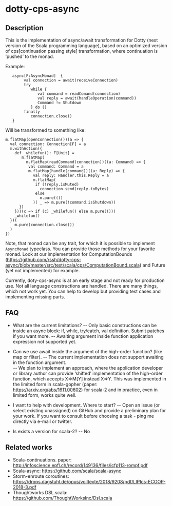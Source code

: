 # dotty-cps-async

## Description

This is the implementation of async/await transformation for Dotty (next version of the Scala programming language), based on an optimized version of cps[continuation passing style] transformation, where continuation is ‘pushed’ to the monad. 

Example:

```
   async[F:AsyncMonad]  {
        val connection = await(receiveConnection)
        try 
           while {
              val command = readComand(connection)
              val reply = await(handleOperation(command))
              Command != Shutdown
           } do ()
        finally 
           connection.close()
   }
```

Will be transformed to something like:

```
m.flatMap(openConnection())(a => {
  val connection: Connection[F] = a
  m.withAction({
    def _whilefun(): F[Unit] = 
       m.flatMap(
         m.flatMap(readCommand(connection))((a: Command) => {
          val command: Command = a
          m.flatMap(handle(command))((a: Reply) => {
            val reply: Handler.this.Reply = a
            m.flatMap(
             if (!reply.isMuted)
               connection.send(reply.toBytes) 
             else 
               m.pure(())
            )( _ => m.pure(!command.isShutdown))
      })
    }))(c => if (c) _whilefun() else m.pure(()))
    _whilefun()
  })(
    m.pure(connection.close())
  )
})
```

Note, that monad can be any trait, for which it is possible to implement ```AsyncMonad``` typeclass. 
You can provide those methods for your favorite monad. Look at our implementation for 
ComputationBounds (https://github.com/rssh/dotty-cps-async/blob/master/src/test/scala/cps/ComputationBound.scala) and Future (yet not implemented) for example.

Currently, doty-cps-async is at an early stage and not ready for production use.  Not all language constructions are handled. There are many things, which not work yet.   You can help to develop but providing test cases and implementing missing parts.  

## FAQ

- What are the current limitations?
-- Only basic constructions can be inside an async block:  if, while, try/catch, val definition.  Submit patches if you want more.
-- Awaiting argument inside function application expression not supported yet.

- Can we use await inside the argument of the high-order function? (like map or filter).
-- The current implementation does not support awaiting in the function argument.  
-- We plan to implement an approach, where the application developer or library author can provide ‘shifted’  implementation of the high-order function, which accepts  X=>M[Y] instead X=>Y.  This was implemented in the limited form in scala-gopher (paper: https://arxiv.org/abs/1611.00602)  for scala-2 and in practice, even in limited form, works quite well.
- I want to help with development. Where to start?
-- Open an issue (or select existing unassigned)  on GitHub and provide a preliminary plan for your work.  If you want to consult before choosing a task - ping me directly via e-mail or twitter.
- Is exists a version for scala-2?
-- No

## Related works

- Scala-continuations.  paper:  http://infoscience.epfl.ch/record/149136/files/icfp113-rompf.pdf
- Scala-async:   https://github.com/scala/scala-async  
- Storm-enroute coroutines:  https://drops.dagstuhl.de/opus/volltexte/2018/9208/pdf/LIPIcs-ECOOP-2018-3.pdf
- Thoughtworks DSL.scala:  https://github.com/ThoughtWorksInc/Dsl.scala
   

